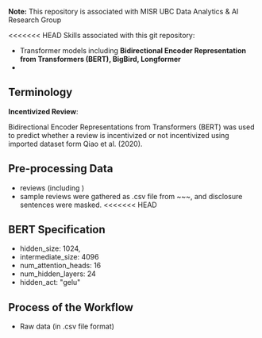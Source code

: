 **Note:** This repository is associated with MISR UBC Data Analytics & AI Research Group

<<<<<<< HEAD
Skills associated with this git repository:
- Transformer models including **Bidirectional Encoder Representation from Transformers (BERT), BigBird, Longformer**
- 


## Terminology
**Incentivized Review**: 

Bidirectional Encoder Representations from Transformers (BERT) was used to predict whether a review is incentivized or not incentivized using imported dataset form Qiao et al. (2020).

## Pre-processing Data
- reviews (including )
- sample reviews were gathered as .csv file from ~~~, and disclosure sentences were masked.
<<<<<<< HEAD


## BERT Specification
- hidden_size: 1024,
- intermediate_size: 4096
- num_attention_heads: 16
- num_hidden_layers: 24
- hidden_act: "gelu"

## Process of the Workflow
- Raw data (in .csv file format) 

